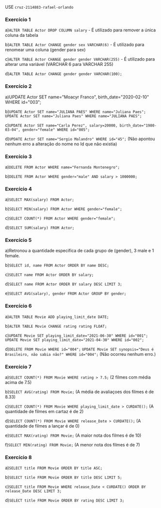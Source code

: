USE `cruz-2114883-rafael-orlando`


### Exercício 1


a)```ALTER TABLE Actor DROP COLUMN salary``` - É utilizado para remover a única coluna da tabela

b)```ALTER TABLE Actor CHANGE gender sex VARCHAR(6)``` - É utilizado para renomear uma coluna (gender para sex)

c)```ALTER TABLE Actor CHANGE gender gender VARCHAR(255)``` - É utilizado para alterar uma variável (VARCHAR 6 para VARCHAR 255)

d)```ALTER TABLE Actor CHANGE gender gender VARCHAR(100);```


### Exercício 2



a)UPDATE Actor SET name="Moacyr Franco", birth_date="2020-02-10" WHERE id="003";

b)```UPDATE Actor SET name="JULIANA PAES" WHERE name="Juliana Paes";```
  ```UPDATE Actor SET name="Juliana Paes" WHERE name="JULIANA PAES";```	

c)```UPDATE Actor SET name="Carla Perez", salary=20000, birth_date="1980-03-04", gender="female" WHERE id="005";```

d)```UPDATE Actor SET name="Sergio Malandro" WHERE id="45";``` (Não apontou nenhum erro a alteração do nome no Id que não existia)


### Exercício 3


a)```DELETE FROM Actor WHERE name="Fernanda Montenegro";```

b)```DELETE FROM Actor WHERE gender="male" AND salary > 1000000;```


### Exercício 4


a)```SELECT MAX(salary) FROM Actor;```

b)```SELECT MIN(salary) FROM Actor WHERE gender="female";```

c)```SELECT COUNT(*) FROM Actor WHERE gender="female";```

d)```SELECT SUM(salary) FROM Actor;```


### Exercício 5


a)Retronou a quantidade especifica de cada grupo de (gender), 3 male e 1 female.

b)```SELECT id, name FROM Actor ORDER BY name DESC;```

c)```SELECT name FROM Actor ORDER BY salary;```

d)```SELECT name FROM Actor ORDER BY salary DESC LIMIT 3;```

e)```SELECT AVG(salary), gender FROM Actor GROUP BY gender;```


### Exercício 6


a)```ALTER TABLE Movie ADD playing_limit_date DATE;```

b)```ALTER TABLE Movie CHANGE rating rating FLOAT;```

c)```UPDATE Movie SET playing_limit_date="2021-06-30" WHERE id="001";```
  ```UPDATE Movie SET playing_limit_date="2021-04-30" WHERE id="002";```

d)```DELETE FROM Movie WHERE id="004";```
  ```UPDATE Movie SET synopsis="Deus é Brasileiro, não sabia não?" WHERE id="004";``` (Não ocorreu nenhum erro.)


### Exercício 7


a)```SELECT COUNT(*) FROM Movie WHERE rating > 7.5;``` (2 filmes com média acima de 7.5)

b)```SELECT AVG(rating) FROM Movie;``` (A média de avaliaçoes dos filmes é de 8.33) 

c)```SELECT COUNT(*) FROM Movie WHERE playing_limit_date > CURDATE();``` (A quantidade de filmes em cartaz é de 2)

d)```SELECT COUNT(*) FROM Movie WHERE release_Date > CURDATE();``` (A quantidade de filmes a lançar é de 0)

e)```SELECT MAX(rating) FROM Movie;``` (A maior nota dos filmes é de 10)

f)```SELECT MIN(rating) FROM Movie;``` (A menor nota dos filmes é de 7)


### Exercício 8


a)```SELECT title FROM Movie ORDER BY title ASC;```

b)```SELECT title FROM Movie ORDER BY title DESC LIMIT 5;```

c)```SELECT title FROM Movie WHERE release_Date < CURDATE() ORDER BY release_Date DESC LIMIT 3;```

d)```SELECT title FROM Movie ORDER BY rating DESC LIMIT 3;```